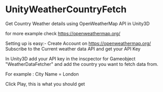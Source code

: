 # UnityWeatherCountryFetch
Get Country Weather details using OpenWeatherMap API in Unity3D

for more example check https://openweathermap.org/

Setting up is easy:- Create Account on https://openweathermap.org/
Subscribe to the Current weather data API and get your API Key

In Unity3D add your API key in the inscpector for Gameobject "WeatherDataFetcher"
and add the country you want to fetch data from.

For example : City Name = London 

Click Play, this is what you should get 



